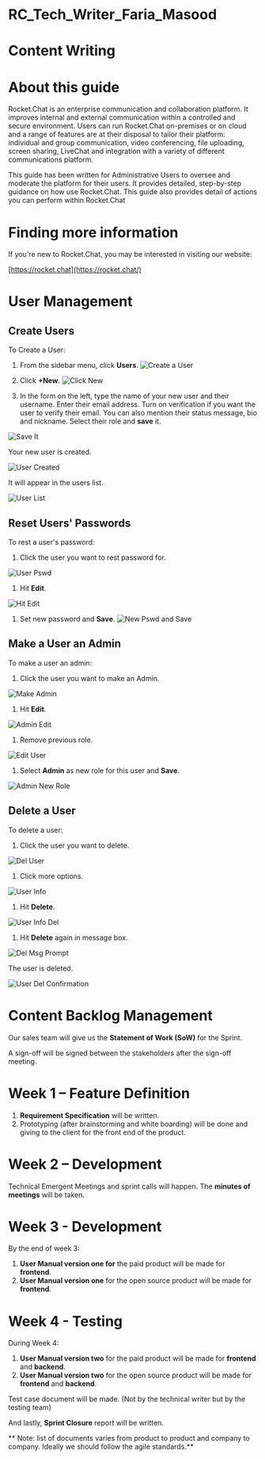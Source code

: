 # RC_Tech_Writer_Faria_Masood
#
# Content Writing
# About this guide

Rocket.Chat is an enterprise communication and collaboration platform. It improves internal and external communication within a controlled and secure environment. Users can run Rocket.Chat on-premises or on cloud and a range of features are at their disposal to tailor their platform: individual and group communication, video conferencing, file uploading, screen sharing, LiveChat and integration with a variety of different communications platform.

This guide has been written for Administrative Users to oversee and moderate the platform for their users. It provides detailed, step-by-step guidance on how use Rocket.Chat. This guide also provides detail of actions you can perform within Rocket.Chat

# Finding more information

If you&#39;re new to Rocket.Chat, you may be interested in visiting our website:

[https://rocket.chat](https://rocket.chat/)

# User Management

##

## Create Users

To Create a User:

1. From the sidebar menu, click **Users**.
![Create a User](https://user-images.githubusercontent.com/69473830/90064489-44acbb80-dd04-11ea-825a-8208a645249a.png)


1. Click **+New**.
![Click New](https://user-images.githubusercontent.com/69473830/90064866-d288a680-dd04-11ea-9973-697cb6c20eca.png)


1. In the form on the left, type the name of your new user and their username. Enter their email address. Turn on verification if you want the user to verify their email. You can also mention their status message, bio and nickname. Select their role and **save** it.

![Save It](https://user-images.githubusercontent.com/69473830/90065044-18456f00-dd05-11ea-9360-122022217568.png)

Your new user is created.

![User Created](https://user-images.githubusercontent.com/69473830/90066154-ce5d8880-dd06-11ea-9747-bcc61885c32b.png)

It will appear in the users list.

![User List](https://user-images.githubusercontent.com/69473830/90066155-cef61f00-dd06-11ea-8f0e-cc18630a7db0.png)

## Reset Users&#39; Passwords

To rest a user&#39;s password:

1. Click the user you want to rest password for.

![User Pswd](https://user-images.githubusercontent.com/69473830/90068939-f18a3700-dd0a-11ea-9bf1-49ad630e0836.png)

1. Hit **Edit**.

![Hit Edit](https://user-images.githubusercontent.com/69473830/90068999-0b2b7e80-dd0b-11ea-822f-699cfdab47dc.png)

1. Set new password and **Save**.
![New Pswd and Save](https://user-images.githubusercontent.com/69473830/90069080-2f875b00-dd0b-11ea-8e85-3b5ad55a0d8f.png)

## Make a User an Admin

To make a user an admin:

1. Click the user you want to make an Admin.

![Make Admin](https://user-images.githubusercontent.com/69473830/90069914-6f027700-dd0c-11ea-8567-467d4a40b1b7.png)

1. Hit **Edit**.

![Admin Edit](https://user-images.githubusercontent.com/69473830/90070188-e46e4780-dd0c-11ea-83ea-a5aa8bdedb91.png)

1. Remove previous role.

![Edit User](https://user-images.githubusercontent.com/69473830/90070312-17b0d680-dd0d-11ea-8d0e-d61533c6366a.png)

1. Select **Admin** as new role for this user and **Save**.

![Admin New Role](https://user-images.githubusercontent.com/69473830/90070398-43cc5780-dd0d-11ea-9a95-8b8490bc0d09.png)

## Delete a User

To delete a user:

1. Click the user you want to delete.

![Del User](https://user-images.githubusercontent.com/69473830/90070850-f7cde280-dd0d-11ea-9265-b31e73067a97.png)

1. Click more options.

![User Info](https://user-images.githubusercontent.com/69473830/90070855-f8ff0f80-dd0d-11ea-8480-d1cc2657de98.png)

1. Hit **Delete**.

![User Info Del](https://user-images.githubusercontent.com/69473830/90070853-f8667900-dd0d-11ea-8da9-7c15ccd7176c.png)

1. Hit **Delete** again in message box.

![Del Msg Prompt](https://user-images.githubusercontent.com/69473830/90070848-f69cb580-dd0d-11ea-88b7-9b8493b2c7cd.png)

The user is deleted.

![User Del Confirmation](https://user-images.githubusercontent.com/69473830/90070851-f8667900-dd0d-11ea-9f39-5c9cc0762234.png)
#
# Content Backlog Management

Our sales team will give us the **Statement of Work (SoW)** for the Sprint.

A sign-off will be signed between the stakeholders after the sign-off meeting.

# Week 1 – Feature Definition

1. **Requirement Specification** will be written.
2. Prototyping (after brainstorming and white boarding) will be done and giving to the client for the front end of the product.

# Week 2 – Development

Technical Emergent Meetings and sprint calls will happen. The **minutes of meetings** will be taken.

# Week 3 - Development

By the end of week 3:

1. **User Manual version one for** the paid product will be made for **frontend**.
2. **User Manual version one** for the open source product will be made for **frontend**.

# Week 4 - Testing

During Week 4:

1. **User Manual version two** for the paid product will be made for **frontend** and **backend**.
2. **User Manual version two** for the open source product will be made for **frontend** and **backend**.

Test case document will be made. (Not by the technical writer but by the testing team)

And lastly, **Sprint Closure** report will be written.

\*\* Note: list of documents varies from product to product and company to company. Ideally we should follow the agile standards.\*\*
